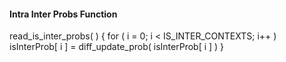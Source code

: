 #### Intra Inter Probs Function

<div class="syntax">
read_is_inter_probs( ) {
    for ( i = 0; i < IS_INTER_CONTEXTS; i++ )
        isInterProb[ i ] = diff_update_prob( isInterProb[ i ] )
}
</div>
